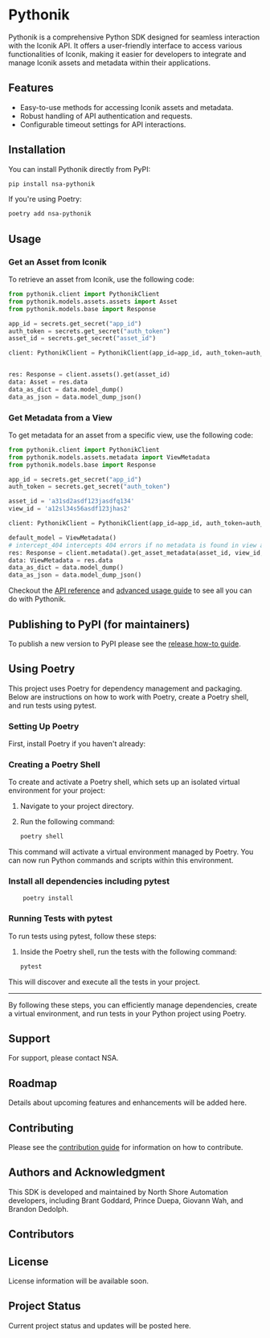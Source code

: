 # Pythonik

Pythonik is a comprehensive Python SDK designed for seamless interaction with
the Iconik API. It offers a user-friendly interface to access various
functionalities of Iconik, making it easier for developers to integrate and
manage Iconik assets and metadata within their applications.

## Features

- Easy-to-use methods for accessing Iconik assets and metadata.
- Robust handling of API authentication and requests.
- Configurable timeout settings for API interactions.

## Installation

You can install Pythonik directly from PyPI:

```bash
pip install nsa-pythonik
```

If you're using Poetry:
```bash
poetry add nsa-pythonik
```

## Usage

### Get an Asset from Iconik

To retrieve an asset from Iconik, use the following code:

```python
from pythonik.client import PythonikClient
from pythonik.models.assets.assets import Asset
from pythonik.models.base import Response

app_id = secrets.get_secret("app_id")
auth_token = secrets.get_secret("auth_token")
asset_id = secrets.get_secret("asset_id")

client: PythonikClient = PythonikClient(app_id=app_id, auth_token=auth_token, timeout=10)


res: Response = client.assets().get(asset_id)
data: Asset = res.data
data_as_dict = data.model_dump()
data_as_json = data.model_dump_json()

```

### Get Metadata from a View

To get metadata for an asset from a specific view, use the following code:

```python
from pythonik.client import PythonikClient
from pythonik.models.assets.metadata import ViewMetadata
from pythonik.models.base import Response

app_id = secrets.get_secret("app_id")
auth_token = secrets.get_secret("auth_token")

asset_id = 'a31sd2asdf123jasdfq134'
view_id = 'a12sl34s56asdf123jhas2'

client: PythonikClient = PythonikClient(app_id=app_id, auth_token=auth_token, timeout=5)

default_model = ViewMetadata()
# intercept_404 intercepts 404 errors if no metadata is found in view and returns a ViewMetadata model you provide so you can handle the error gracefully
res: Response = client.metadata().get_asset_metadata(asset_id, view_id, intercept_404=default_model)
data: ViewMetadata = res.data
data_as_dict = data.model_dump()
data_as_json = data.model_dump_json()
```

Checkout the [API reference](./docs/API_REFERENCE.md) and [advanced usage guide](./docs/ADVANCED_USAGE.md) to see all you can do with Pythonik.

## Publishing to PyPI (for maintainers) 

To publish a new version to PyPI please see the [release how-to guide](./docs/RELEASE_HOW_TO.md).


## Using Poetry

This project uses Poetry for dependency management and packaging. Below are instructions on how to work with Poetry, create a Poetry shell, and run tests using pytest.

### Setting Up Poetry

First, install Poetry if you haven't already:

### Creating a Poetry Shell

To create and activate a Poetry shell, which sets up an isolated virtual environment for your project:

1. Navigate to your project directory.
2. Run the following command:

   ```sh
   poetry shell
   ```

This command will activate a virtual environment managed by Poetry. You can now run Python commands and scripts within this environment.

### Install all dependencies including pytest

```sh
    poetry install
```

### Running Tests with pytest

To run tests using pytest, follow these steps:

1. Inside the Poetry shell, run the tests with the following command:

   ```sh
   pytest
   ```

This will discover and execute all the tests in your project.

---

By following these steps, you can efficiently manage dependencies, create a virtual environment, and run tests in your Python project using Poetry.

## Support

For support, please contact NSA.

## Roadmap

Details about upcoming features and enhancements will be added here.

## Contributing

Please see the [contribution guide](./CONTRIBUTING.md) for information on how to contribute.

## Authors and Acknowledgment

This SDK is developed and maintained by North Shore Automation developers,
including Brant Goddard, Prince Duepa, Giovann Wah, and Brandon Dedolph.

## Contributors

## License

License information will be available soon.

## Project Status

Current project status and updates will be posted here.
